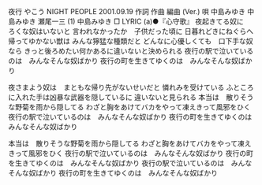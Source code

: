 夜行
やこう
NIGHT PEOPLE
2001.09.19
作詞  作曲  編曲 (Ver.)   唄
中島みゆき   中島みゆき   瀬尾一三 (1)
中島みゆき
□ LYRIC (a)●『心守歌』
夜起きてる奴に　ろくな奴はいないと
言われなかったか　子供だった頃に
日暮れどきにねぐらへ帰ってゆかない獣は
みんな獰猛な種類だと
どんなに心優しくても　口下手な奴なら
きっと後ろめたい何かあるに違いないと決められる
夜行の駅で泣いているのは　みんなそんな奴ばかり
夜行の町を生きてゆくのは　みんなそんな奴ばかり

夜さまよう奴は　まともな帰り先がないせいだと
憐れみを受けている
ふところに入れた手は凶暴な武器を隠しているに
違いないと見られる
本当は　散りそうな野菊を雨から隠してる
わざと胸をあけてバカをやって凍えきって風邪をひく
夜行の駅で泣いているのは　みんなそんな奴ばかり
夜行の町を生きてゆくのは　みんなそんな奴ばかり

本当は　散りそうな野菊を雨から隠してる
わざと胸をあけてバカをやって凍えきって風邪をひく
夜行の駅で泣いているのは　みんなそんな奴ばかり
夜行の町を生きてゆくのは　みんなそんな奴ばかり
夜行の駅で泣いているのは　みんなそんな奴ばかり
夜行の町を生きてゆくのは　みんなそんな奴ばかり